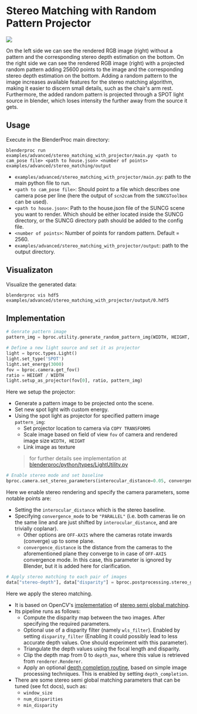 # Stereo Matching with Random Pattern Projector 
![](../../../images/stereo_with_projector.png)

On the left side we can see the rendered RGB image (right) without a pattern and the corresponding stereo depth estimation on the bottom. 
On the right side we can see the rendered RGB image (right) with a projected random pattern adding 25600 points to the image and the corresponding stereo depth estimation on the bottom. 
Adding a random pattern to the image increases available features for the stereo matching algorithm, making it easier to discern small details, such as the chair's arm rest. 
Furthermore, the added random pattern is projected through a SPOT light source in blender, which loses intensity the further away from the source it gets. 

## Usage

Execute in the BlenderProc main directory:

```
blenderproc run examples/advanced/stereo_matching_with_projector/main.py <path to cam_pose file> <path to house.json> <number of points> examples/advanced/stereo_matching/output 
```

* `examples/advanced/stereo_matching_with_projector/main.py`: path to the main python file to run.
* `<path to cam_pose file>`: Should point to a file which describes one camera pose per line (here the output of `scn2cam` from the `SUNCGToolbox` can be used).
* `<path to house.json>`: Path to the house.json file of the SUNCG scene you want to render. Which should be either located inside the SUNCG directory, or the SUNCG directory path should be added to the config file.
* `<number of points>`: Number of points for random pattern. Default = 2560.
* `examples/advanced/stereo_matching_with_projector/output`: path to the output directory.

## Visualizaton
Visualize the generated data:
```
blenderproc vis hdf5 examples/advanced/stereo_matching_with_projector/output/0.hdf5
```

## Implementation

```python
# Genrate pattern image
pattern_img = bproc.utility.generate_random_pattern_img(WIDTH, HEIGHT, args.points)

# Define a new light source and set it as projector
light = bproc.types.Light()
light.set_type('SPOT')
light.set_energy(3000)
fov = bproc.camera.get_fov()
ratio = HEIGHT / WIDTH
light.setup_as_projector(fov[0], ratio, pattern_img)
```
Here we setup the projector: 
* Generate a pattern image to be projected onto the scene. 
* Set new spot light with custom energy. 
* Using the spot light as projector for specified pattern image `pattern_img`: 
  * Set projector location to camera via `COPY TRANSFORMS`
  * Scale image based on field of view `fov` of camera and rendered image size `WIDTH, HEIGHT`
  * Link image as texture
  > for further details see implementation at [blenderproc/python/types/LightUtility.py](blenderproc/python/types/LightUtility.py)

```python
# Enable stereo mode and set baseline
bproc.camera.set_stereo_parameters(interocular_distance=0.05, convergence_mode="PARALLEL")
```

Here we enable stereo rendering and specify the camera parameters, some notable points are:
* Setting the `interocular_distance` which is the stereo baseline.
* Specifying `convergence_mode` to be `"PARALLEL"` (i.e. both cameras lie on the same line and are just shifted by `interocular_distance`, and are trivially coplanar).
    * Other options are `OFF-AXIS` where the cameras rotate inwards (converge) up to some plane.  
  * `convergence_distance` is the distance from the cameras to the aforementioned plane they converge to in case of `OFF-AXIS` convergence mode. In this case, this parameter is ignored by Blender, but it is added here for clarification.

```python
# Apply stereo matching to each pair of images
data["stereo-depth"], data["disparity"] = bproc.postprocessing.stereo_global_matching(data["colors"], disparity_filter=False)
```

Here we apply the stereo matching.
* It is based on OpenCV's [implementation](https://docs.opencv.org/2.4/modules/calib3d/doc/camera_calibration_and_3d_reconstruction.html?highlight=sgbm#stereosgbm-stereosgbm) of [stereo semi global matching](https://elib.dlr.de/73119/1/180Hirschmueller.pdf).
* Its pipeline runs as follows:
    * Compute the disparity map between the two images. After specifying the required parameters.
    * Optional use of a disparity filter (namely `wls_filter`). Enabled by setting `disparity_filter` (Enabling it could possibly lead to less accurate depth values. One should experiment with this parameter).
    * Triangulate the depth values using the focal length and disparity.
    * Clip the depth map from 0 to `depth_max`, where this value is retrieved from `renderer.Renderer`.
    * Apply an optional [depth completion routine](https://github.com/kujason/ip_basic/blob/master/ip_basic/depth_map_utils.py), based on simple image processing techniques. This is enabled by setting `depth_completion`.
* There are some stereo semi global matching parameters that can be tuned (see fct docs), such as:
    * `window_size`
    * `num_disparities`
    * `min_disparity`